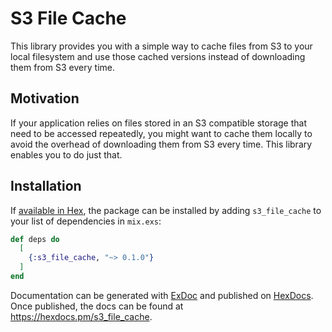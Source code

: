 # S3 File Cache

This library provides you with a simple way to cache files from S3 to your local filesystem and use those cached versions instead of downloading them from S3 every time.

## Motivation

If your application relies on files stored in an S3 compatible storage that need to be accessed repeatedly, you might want to cache them locally to avoid the overhead of downloading them from S3 every time. This library enables you to do just that.

## Installation

If [available in Hex](https://hex.pm/docs/publish), the package can be installed
by adding `s3_file_cache` to your list of dependencies in `mix.exs`:

```elixir
def deps do
  [
    {:s3_file_cache, "~> 0.1.0"}
  ]
end
```

Documentation can be generated with [ExDoc](https://github.com/elixir-lang/ex_doc)
and published on [HexDocs](https://hexdocs.pm). Once published, the docs can
be found at <https://hexdocs.pm/s3_file_cache>.
